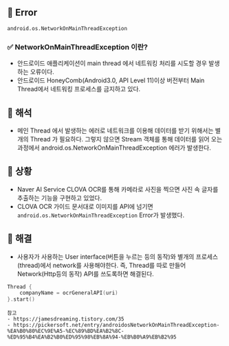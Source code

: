 ## 📌 Error
```
android.os.NetworkOnMainThreadException
```
### ✅ NetworkOnMainThreadException 이란?
- 안드로이드 애플리케이션이 main thread 에서 네트워킹 처리를 시도할 경우 발생하는 오류이다.
- 안드로이드 HoneyComb(Android3.0, API Level 11)이상 버전부터 Main Thread에서 네트워킹 프로세스를 금지하고 있다.

## 📌 해석
- 메인 Thread 에서 발생하는 에러로 네트워크를 이용해 데이터를 받기 위해서는 별개의 Thread 가 필요하다. 그렇지 않으면 Stream 객체를 통해 데이터를 읽어 오는 과정에서 android.os.NetworkOnMainThreadException 에러가 발생한다.

## 📌 상황
- Naver AI Service CLOVA OCR를 통해 카메라로 사진을 찍으면 사진 속 글자를 추출하는 기능을 구현하고 있었다.
- CLOVA OCR 가이드 문서대로 이미지를 API에 넘기면 `android.os.NetworkOnMainThreadException` Error가 발생했다.

## 📌 해결
- 사용자가 사용하는 User interface(버튼을 누르는 등의 동작)와 별개의 프로세스(thread)에서 network를 사용해야한다. 즉, Thread를 따로 만들어 Network(Http등의 동작) API를 쓰도록하면 해결된다.
```Kotlin
Thread {
    companyName = ocrGeneralAPI(uri)
}.start()
```

```
참고
- https://jamesdreaming.tistory.com/35
- https://pickersoft.net/entry/androidosNetworkOnMainThreadException-%EA%B0%80%EC%9E%A5-%EC%89%BD%EA%B2%8C-%ED%95%B4%EA%B2%B0%ED%95%98%EB%8A%94-%EB%B0%A9%EB%B2%95
```
